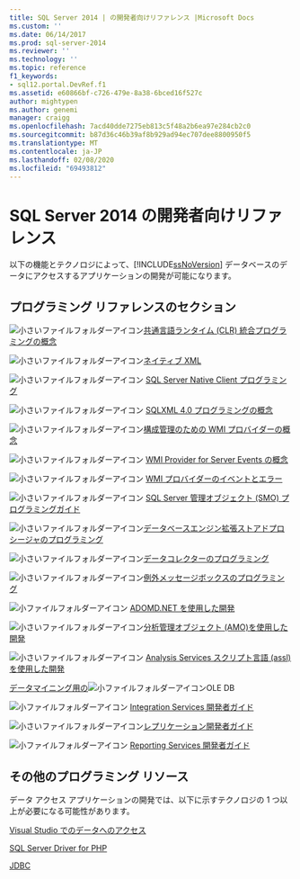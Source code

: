 ```yaml
---
title: SQL Server 2014 | の開発者向けリファレンス |Microsoft Docs
ms.custom: ''
ms.date: 06/14/2017
ms.prod: sql-server-2014
ms.reviewer: ''
ms.technology: ''
ms.topic: reference
f1_keywords:
- sql12.portal.DevRef.f1
ms.assetid: e60866bf-c726-479e-8a38-6bced16f527c
author: mightypen
ms.author: genemi
manager: craigg
ms.openlocfilehash: 7acd40dde7275eb813c5f48a2b6ea97e284cb2c0
ms.sourcegitcommit: b87d36c46b39af8b929ad94ec707dee8800950f5
ms.translationtype: MT
ms.contentlocale: ja-JP
ms.lasthandoff: 02/08/2020
ms.locfileid: "69493812"
---
```

# <a name="developer-reference-for-sql-server-2014"></a>SQL Server 2014 の開発者向けリファレンス

  以下の機能とテクノロジによって、[!INCLUDE[ssNoVersion](../includes/ssnoversion-md.md)] データベースのデータにアクセスするアプリケーションの開発が可能になります。  
  
## <a name="programming-reference-sections"></a>プログラミング リファレンスのセクション  

 ![小さいファイルフォルダーアイコン](../integration-services/media/filefolder-small.gif "小さいファイル フォルダー アイコン")[共通言語ランタイム &#40;CLR&#41; 統合プログラミングの概念](../relational-databases/clr-integration/common-language-runtime-clr-integration-programming-concepts.md)  
  
 ![小さいファイルフォルダーアイコン](../integration-services/media/filefolder-small.gif "小さいファイル フォルダー アイコン")[ネイティブ XML](https://technet.microsoft.com/library/ms191274.aspx)  
  
 ![小さいファイルフォルダーアイコン](../integration-services/media/filefolder-small.gif "小さいファイル フォルダー アイコン") [SQL Server Native Client プログラミング](../relational-databases/native-client/sql-server-native-client-programming.md)  
  
 ![小さいファイルフォルダーアイコン](../integration-services/media/filefolder-small.gif "小さいファイル フォルダー アイコン") [SQLXML 4.0 プログラミングの概念](../relational-databases/sqlxml/sqlxml-4-0-programming-concepts.md)  
  
 ![小さいファイルフォルダーアイコン](../integration-services/media/filefolder-small.gif "小さいファイル フォルダー アイコン")[構成管理のための WMI プロバイダーの概念](../relational-databases/wmi-provider-configuration/wmi-provider-for-configuration-management.md)  
  
 ![小さいファイルフォルダーアイコン](../integration-services/media/filefolder-small.gif "小さいファイル フォルダー アイコン") [WMI Provider for Server Events の概念](../relational-databases/wmi-provider-server-events/wmi-provider-for-server-events-concepts.md)  
  
 ![小さいファイルフォルダーアイコン](../integration-services/media/filefolder-small.gif "小さいファイル フォルダー アイコン") [WMI プロバイダーのイベントとエラー](../relational-databases/native-client-ole-db-errors/errors.md)  
  
 ![小さいファイルフォルダーアイコン](../integration-services/media/filefolder-small.gif "小さいファイル フォルダー アイコン") [SQL Server 管理オブジェクト &#40;SMO&#41; プログラミングガイド](../relational-databases/server-management-objects-smo/sql-server-management-objects-smo-programming-guide.md)  
  
 ![小さいファイルフォルダーアイコン](../integration-services/media/filefolder-small.gif "小さいファイル フォルダー アイコン")[データベースエンジン拡張ストアドプロシージャのプログラミング](../relational-databases/database-engine-extended-stored-procedure-programming.md)  
  
 ![小さいファイルフォルダーアイコン](../integration-services/media/filefolder-small.gif "小さいファイル フォルダー アイコン")[データコレクターのプログラミング](../database-engine/dev-guide/data-collector-programming.md)  
  
 ![小さいファイルフォルダーアイコン](../integration-services/media/filefolder-small.gif "小さいファイル フォルダー アイコン")[例外メッセージボックスのプログラミング](../database-engine/dev-guide/exception-message-box-programming.md)  
  
 ![小ファイルフォルダーアイコン](../integration-services/media/filefolder-small.gif "小さいファイル フォルダー アイコン") [ADOMD.NET を使用した開発](https://docs.microsoft.com/bi-reference/adomd/developing-with-adomd-net)  
  
 ![小さいファイルフォルダーアイコン](../integration-services/media/filefolder-small.gif "小さいファイル フォルダー アイコン")[分析管理オブジェクト &#40;AMO&#41;を使用した開発](https://docs.microsoft.com/bi-reference/amo/developing-with-analysis-management-objects-amo)  
  
 ![小さいファイルフォルダーアイコン](../integration-services/media/filefolder-small.gif "小さいファイル フォルダー アイコン") [Analysis Services スクリプト言語 &#40;assl&#41;を使用した開発](https://docs.microsoft.com/analysis-services/multidimensional-models/scripting-language-assl/developing-with-analysis-services-scripting-language-assl)  
  
 [データマイニング用の](https://docs.microsoft.com/sql/analysis-services/dev-guide/ole-db-for-data-mining?view=sql-server-2014)![小ファイルフォルダーアイコン](../integration-services/media/filefolder-small.gif "小さいファイル フォルダー アイコン")OLE DB  
  
 ![小ファイルフォルダーアイコン](../integration-services/media/filefolder-small.gif "小さいファイル フォルダー アイコン") [Integration Services 開発者ガイド](../integration-services/integration-services-developer-documentation.md)  
  
 ![小さいファイルフォルダーアイコン](../integration-services/media/filefolder-small.gif "小さいファイル フォルダー アイコン")[レプリケーション開発者ガイド](../relational-databases/replication/concepts/replication-developer-documentation.md)  
  
 ![小ファイルフォルダーアイコン](../integration-services/media/filefolder-small.gif "小さいファイル フォルダー アイコン") [Reporting Services 開発者ガイド](../reporting-services/reporting-services-features-and-tasks-ssrs.md)  
  
## <a name="other-programming-resources"></a>その他のプログラミング リソース  

 データ アクセス アプリケーションの開発では、以下に示すテクノロジの 1 つ以上が必要になる可能性があります。  
  
 [Visual Studio でのデータへのアクセス](https://go.microsoft.com/fwlink/?LinkId=129902)  
  
 [SQL Server Driver for PHP](https://go.microsoft.com/fwlink/?LinkID=119889)  
  
 [JDBC](https://go.microsoft.com/fwlink/?LinkId=129903)  
  
  
